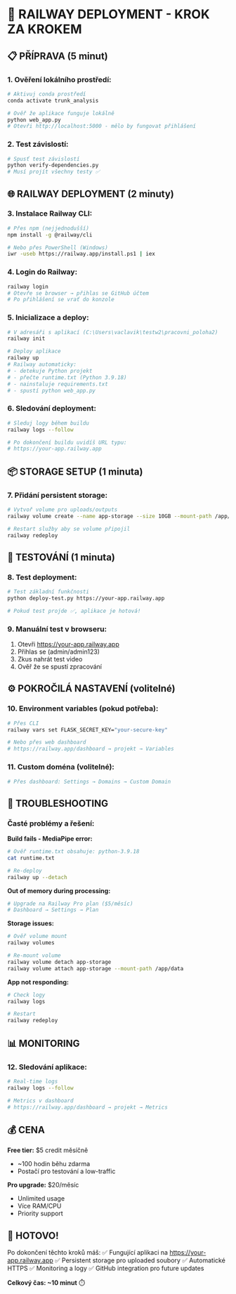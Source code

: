 # 🚂 RAILWAY DEPLOYMENT - KROK ZA KROKEM

## 📋 **PŘÍPRAVA (5 minut)**

### 1. Ověření lokálního prostředí:
```bash
# Aktivuj conda prostředí
conda activate trunk_analysis

# Ověř že aplikace funguje lokálně
python web_app.py
# Otevři http://localhost:5000 - mělo by fungovat přihlášení
```

### 2. Test závislostí:
```bash
# Spusť test závislostí
python verify-dependencies.py
# Musí projít všechny testy ✅
```

## 🌐 **RAILWAY DEPLOYMENT (2 minuty)**

### 3. Instalace Railway CLI:
```bash
# Přes npm (nejjednodušší)
npm install -g @railway/cli

# Nebo přes PowerShell (Windows)
iwr -useb https://railway.app/install.ps1 | iex
```

### 4. Login do Railway:
```bash
railway login
# Otevře se browser → přihlas se GitHub účtem
# Po přihlášení se vrať do konzole
```

### 5. Inicializace a deploy:
```bash
# V adresáři s aplikací (C:\Users\vaclavik\testw2\pracovni_poloha2)
railway init

# Deploy aplikace
railway up
# Railway automaticky:
# - detekuje Python projekt
# - přečte runtime.txt (Python 3.9.18)  
# - nainstaluje requirements.txt
# - spustí python web_app.py
```

### 6. Sledování deployment:
```bash
# Sleduj logy během buildu
railway logs --follow

# Po dokončení buildu uvidíš URL typu:
# https://your-app.railway.app
```

## 📦 **STORAGE SETUP (1 minuta)**

### 7. Přidání persistent storage:
```bash
# Vytvoř volume pro uploads/outputs
railway volume create --name app-storage --size 10GB --mount-path /app/data

# Restart služby aby se volume připojil
railway redeploy
```

## 🧪 **TESTOVÁNÍ (1 minuta)**

### 8. Test deployment:
```bash
# Test základní funkčnosti
python deploy-test.py https://your-app.railway.app

# Pokud test projde ✅, aplikace je hotová!
```

### 9. Manuální test v browseru:
1. Otevři https://your-app.railway.app
2. Přihlas se (admin/admin123)
3. Zkus nahrát test video
4. Ověř že se spustí zpracování

## ⚙️ **POKROČILÁ NASTAVENÍ (volitelné)**

### 10. Environment variables (pokud potřeba):
```bash
# Přes CLI
railway vars set FLASK_SECRET_KEY="your-secure-key"

# Nebo přes web dashboard
# https://railway.app/dashboard → projekt → Variables
```

### 11. Custom doména (volitelné):
```bash
# Přes dashboard: Settings → Domains → Custom Domain
```

## 🔧 **TROUBLESHOOTING**

### Časté problémy a řešení:

**Build fails - MediaPipe error:**
```bash
# Ověř runtime.txt obsahuje: python-3.9.18
cat runtime.txt

# Re-deploy
railway up --detach
```

**Out of memory during processing:**
```bash
# Upgrade na Railway Pro plan ($5/měsíc)
# Dashboard → Settings → Plan
```

**Storage issues:**
```bash
# Ověř volume mount
railway volumes

# Re-mount volume
railway volume detach app-storage
railway volume attach app-storage --mount-path /app/data
```

**App not responding:**
```bash
# Check logy
railway logs

# Restart
railway redeploy
```

## 📊 **MONITORING**

### 12. Sledování aplikace:
```bash
# Real-time logs
railway logs --follow

# Metrics v dashboard
# https://railway.app/dashboard → projekt → Metrics
```

## 💰 **CENA**

**Free tier:** $5 credit měsíčně
- ~100 hodin běhu zdarma
- Postačí pro testování a low-traffic

**Pro upgrade:** $20/měsíc
- Unlimited usage  
- Více RAM/CPU
- Priority support

## 🎉 **HOTOVO!**

Po dokončení těchto kroků máš:
✅ Fungující aplikaci na https://your-app.railway.app
✅ Persistent storage pro uploaded soubory
✅ Automatické HTTPS
✅ Monitoring a logy
✅ GitHub integration pro future updates

**Celkový čas: ~10 minut** ⏱️